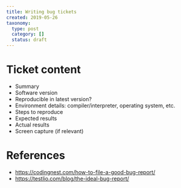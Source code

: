 ```yaml
---
title: Writing bug tickets
created: 2019-05-26
taxonomy:
  type: post
  category: []
  status: draft
---
```


# Ticket content
* Summary
* Software version
* Reproducible in latest version?
* Environment details: compiler/interpreter, operating system, etc.
* Steps to reproduce
* Expected results
* Actual results
* Screen capture (if relevant)

# References
* https://codingnest.com/how-to-file-a-good-bug-report/
* https://testlio.com/blog/the-ideal-bug-report/
